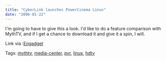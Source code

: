 ```yaml
---
title: "CyberLink launches PowerCinema Linux"
date: "2006-01-22"
---
```


I'm going to have to give this a look. I'd like to do a feature comparison with MythTV, and if I get a chance to download it and give it a spin, I will.  
  
Link via :[Engadget](http://www.engadget.com/2006/01/21/cyberlink-launches-powercinema-linux/)

Tags: [mythtv](http://technorati.com/tag/mythtv), [media-center](http://technorati.com/tag/media-center), [pvr](http://technorati.com/tag/pvr), [linux](http://technorati.com/tag/linux), [hdtv](http://technorati.com/tag/hdtv)
